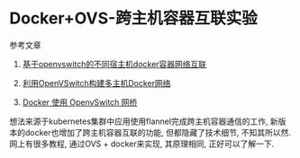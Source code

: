 # Docker+OVS-跨主机容器互联实验

参考文章

1. [基于openvswitch的不同宿主机docker容器网络互联](http://lpyyn.iteye.com/blog/2308714)

2. [利用OpenVSwitch构建多主机Docker网络](http://www.open-open.com/lib/view/open1427619868316.html)

3. [Docker 使用 OpenvSwitch 网桥](http://blog.csdn.net/yeasy/article/details/42555431)

想法来源于kubernetes集群中应用使用flannel完成跨主机容器通信的工作, 新版本的docker也增加了跨主机容器互联的功能, 但都隐藏了技术细节, 不知其所以然. 网上有很多教程, 通过OVS + docker来实现, 其原理相同, 正好可以了解一下.
